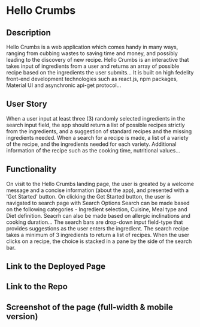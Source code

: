 # Hello Crumbs

## Description

Hello Crumbs is a web application which comes handy in many ways, ranging from cubbing wastes to saving time and money, and possibly leading to the discovery of new recipe.
Hello Crumbs is an interactive that takes input of ingredients from a user and returns an array of possible recipe based on the ingredients the user submits...
It is built on high fedelity front-end development technologies such as react.js, npm packages, Material UI and asynchronic api-get protocol...

## User Story

When a user input at least three (3) randomly selected ingredients in the search input field, the app should return a list of possible recipes strictly from the ingredients, and a suggestion of standard recipes and the missing ingredients needed.
When a search for a recipe is made,  a list of a variety of the recipe, and the ingredients needed for each variety.
Additional information of the recipe such as the cooking time, nutritional values...

## Functionality

On visit to the Hello Crumbs landing page, the user is greated by a welcome message and a concise information (about the app), and presented with a 'Get Started' button.
On clicking the Get Started button, the user is navigated to search page with Search Options
Search can be made based on the following categories - Ingredient selection, Cuisine, Meal type and Diet definition. Seacrh can also be made based on allergic inclinations and cooking duration...
The search bars are drop-down input field-type that provides suggestions as the user enters the ingredient. The search recipe takes a minimum of 3 ingredients to return a list of recipes.
When the user clicks on a recipe, the choice is stacked in a pane by the side of the search bar.

## Link to the Deployed Page

## Link to the Repo

## Screenshot of the page (full-width & mobile version)

